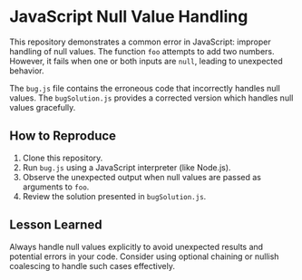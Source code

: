# JavaScript Null Value Handling
This repository demonstrates a common error in JavaScript: improper handling of null values. The function `foo` attempts to add two numbers. However, it fails when one or both inputs are `null`, leading to unexpected behavior.

The `bug.js` file contains the erroneous code that incorrectly handles null values.  The `bugSolution.js` provides a corrected version which handles null values gracefully.

## How to Reproduce
1. Clone this repository.
2. Run `bug.js` using a JavaScript interpreter (like Node.js).
3. Observe the unexpected output when null values are passed as arguments to `foo`. 
4. Review the solution presented in `bugSolution.js`.

## Lesson Learned
Always handle null values explicitly to avoid unexpected results and potential errors in your code. Consider using optional chaining or nullish coalescing to handle such cases effectively.